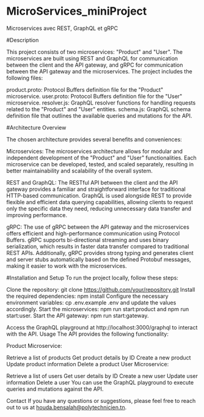 # MicroServices_miniProject
Microservices avec REST, GraphQL et gRPC


#Description

This project consists of two microservices: "Product" and "User". The microservices are built using REST and GraphQL for communication between the client and the API gateway, and gRPC for communication between the API gateway and the microservices. The project includes the following files:


product.proto: Protocol Buffers definition file for the "Product" microservice.
user.proto: Protocol Buffers definition file for the "User" microservice.
resolver.js: GraphQL resolver functions for handling requests related to the "Product" and "User" entities.
schema.js: GraphQL schema definition file that outlines the available queries and mutations for the API.

#Architecture Overview


The chosen architecture provides several benefits and conveniences:

Microservices: The microservices architecture allows for modular and independent development of the "Product" and "User" functionalities. Each microservice can be developed, tested, and scaled separately, resulting in better maintainability and scalability of the overall system.

REST and GraphQL: The RESTful API between the client and the API gateway provides a familiar and straightforward interface for traditional HTTP-based communication. GraphQL is used alongside REST to provide flexible and efficient data querying capabilities, allowing clients to request only the specific data they need, reducing unnecessary data transfer and improving performance.

gRPC: The use of gRPC between the API gateway and the microservices offers efficient and high-performance communication using Protocol Buffers. gRPC supports bi-directional streaming and uses binary serialization, which results in faster data transfer compared to traditional REST APIs. Additionally, gRPC provides strong typing and generates client and server stubs automatically based on the defined Protobuf messages, making it easier to work with the microservices.

#Installation and Setup
To run the project locally, follow these steps:

Clone the repository: git clone https://github.com/your/repository.git
Install the required dependencies: npm install
Configure the necessary environment variables: cp .env.example .env and update the values accordingly.
Start the microservices: npm run start:product and npm run start:user.
Start the API gateway: npm run start:gateway.

Access the GraphQL playground at http://localhost:3000/graphql to interact with the API.
Usage
The API provides the following functionality:

Product Microservice:

Retrieve a list of products
Get product details by ID
Create a new product
Update product information
Delete a product
User Microservice:

Retrieve a list of users
Get user details by ID
Create a new user
Update user information
Delete a user
You can use the GraphQL playground to execute queries and mutations against the API.



Contact
If you have any questions or suggestions, please feel free to reach out to us at houda.bensalah@polytechnicien.tn.

